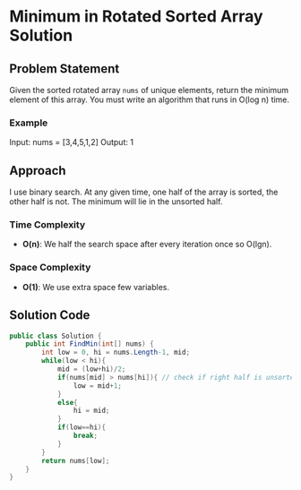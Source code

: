# Minimum in Rotated Sorted Array Solution

## Problem Statement
Given the sorted rotated array `nums` of unique elements, return the minimum element of this array. You must write an algorithm that runs in O(log n) time.

### Example
Input: nums = [3,4,5,1,2] Output: 1

## Approach
I use binary search. At any given time, one half of the array is sorted, the other half is not. The minimum will lie in the unsorted half.

### Time Complexity
- **O(n)**: We half the search space after every iteration once so O(lgn).
### Space Complexity
- **O(1)**: We use extra space few variables.

## Solution Code
```C#
public class Solution {
    public int FindMin(int[] nums) {
        int low = 0, hi = nums.Length-1, mid;
        while(low < hi){
            mid = (low+hi)/2;
            if(nums[mid] > nums[hi]){ // check if right half is unsorted
                low = mid+1;
            }
            else{
                hi = mid;
            }
            if(low==hi){
                break;
            }
        }
        return nums[low];
    }
}